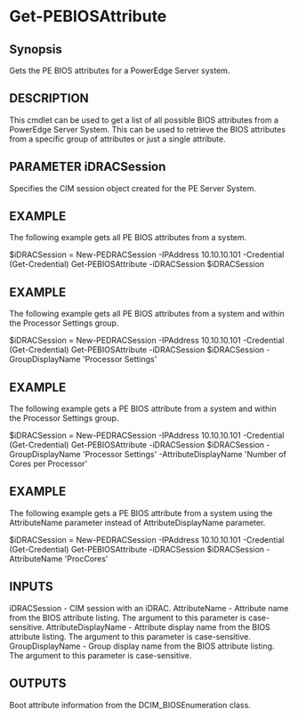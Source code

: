 # Get-PEBIOSAttribute #
## Synopsis ##
   Gets the PE BIOS attributes for a PowerEdge Server system.
## DESCRIPTION ##
   This cmdlet can be used to get a list of all possible BIOS attributes from a PowerEdge Server System.
   This can be used to retrieve the BIOS attributes from a specific group of attributes or just a single attribute.
## PARAMETER iDRACSession ##
   Specifies the CIM session object created for the PE Server System. 
## EXAMPLE ##
   The following example gets all PE BIOS attributes from a system.
   
   $iDRACSession = New-PEDRACSession -IPAddress 10.10.10.101 -Credential (Get-Credential)
   Get-PEBIOSAttribute -iDRACSession $iDRACSession
## EXAMPLE ##
   The following example gets all PE BIOS attributes from a system and within the Processor Settings group.
   
   $iDRACSession = New-PEDRACSession -IPAddress 10.10.10.101 -Credential (Get-Credential)
   Get-PEBIOSAttribute -iDRACSession $iDRACSession -GroupDisplayName 'Processor Settings'
## EXAMPLE ##
   The following example gets a PE BIOS attribute from a system and within the Processor Settings group.
   
   $iDRACSession = New-PEDRACSession -IPAddress 10.10.10.101 -Credential (Get-Credential)
   Get-PEBIOSAttribute -iDRACSession $iDRACSession -GroupDisplayName 'Processor Settings' -AttributeDisplayName 'Number of Cores per Processor'  
## EXAMPLE ##
   The following example gets a PE BIOS attribute from a system using the AttributeName parameter instead of AttributeDisplayName parameter.
   
   $iDRACSession = New-PEDRACSession -IPAddress 10.10.10.101 -Credential (Get-Credential)
   Get-PEBIOSAttribute -iDRACSession $iDRACSession -AttributeName 'ProcCores'     
## INPUTS ##
   iDRACSession - CIM session with an iDRAC.
   AttributeName - Attribute name from the BIOS attribute listing. The argument to this parameter is case-sensitive.
   AttributeDisplayName - Attribute display name from the BIOS attribute listing. The argument to this parameter is case-sensitive.
   GroupDisplayName - Group display name from the BIOS attribute listing. The argument to this parameter is case-sensitive.
## OUTPUTS ##
   Boot attribute information from the DCIM_BIOSEnumeration class.
